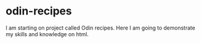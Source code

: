 # odin-recipes
I am starting on project called Odin recipes. Here I am going to demonstrate my skills and knowledge on html.
